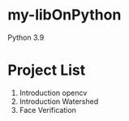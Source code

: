 # my-libOnPython

Python 3.9

# Project List

1. Introduction opencv
2. Introduction Watershed
3. Face Verification
